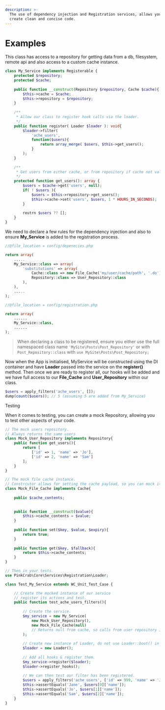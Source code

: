 ```yaml
---
description: >-
  The use of dependency injection and Registration services, allows you to
  create clean and concise code.
---
```


# Examples

This class has access to a repository for getting data from a db, filesystem, remote api and also access to a custom cache instance.

```php
class My_Service implements Registerable {
    protected $repository;
    protected $cache;
    
    public function __construct(Repository $repository, Cache $cache){
        $this->cache = $cache;
        $this->repository = $repository;
    }
    
    /**
     * Allow our class to register hook calls via the loader.
     */
    public function register( Loader $loader ): void{
        $loader->filter(
            'ache_users', 
            function($users){
                return array_merge( $users, $this->get_users();
            }
        );
    }
    
    /**
     * Get users from either cache, or from repository if cache not valid.
     */
    protected function get_users(): array {
        $users = $cache->get('users', null);
        if( ! $users ){
            $users = $this->repository->get_users();
            $this->cache->set('users', $users, 1 * HOURS_IN_SECONDS);
        }
        
        reutrn $users ?? [];
    }
}
```

We need to declare a few rules for the dependency injection and also to ensure **My\_Service** is added to the registration process.

```php
//@file_location = config/depenecies.php

return array(
    .....
    My_Service::class => array(
        'substitutions' => array(
            Cache::class => new File_Cache('my/user/cache/path', '.do'),
            Repository::class => User_Repository::class
        ),
    ),
    .....
);
```

```php
//@file_location = config/registration.php

return array(
    ......
    My_Service::class,
    ......
);
```

> When declaring a class to be registered, ensure you either use the full namespaced class name `'MySite\Posts\Post_Repository'` or with `Post_Repository::class` with `use MySite\Posts\Post_Repository;`

Now when the App is initialised, MyService will be constructed using the DI container and have **Loader** passed into the service on the **register\(\)** method. Then once we are ready to register all, our hooks will be added and we have full access to our **File\_Cache** and **User\_Repository** within our class.

```php
$users = apply_filters('ache_users', []);
dump(count($users)); // 5 (assuming 5 are added from My_Service)
```

Testing

When it comes to testing, you can create a mock Repository, allowing you to test other aspects of your code.

```php
// The mock users repository.
// Always returns the same users
class Mock_User_Repository implements Repository{
    public function get_users(){
        return [
            ['id' => 1, 'name' => 'Jo'],
            ['id' => 2, 'name' => 'Sam']
        ];
    }
}

// The mock file cache instance.
// Constrcutor allows for setting the cache payload, so you can mock its values.
class Mock_File_Cache implements Cache{
    
    public $cache_contents;
    
    
    public function __construct($value){
        $this->cache_contents = $value;
    }
    
    public function set($key, $value, $expiry){
        return true;
    }
    
    public function get($key, $fallback){
        return $this->cache_contents;
    }
}

// Then in your tests.
use PinkCrab\Core\Services\Registration\Loader;

class Test_My_Service extends WC_Unit_Test_Case {

    // Create the mocked instance of our service
    // register its actions and test.
    public function test_ache_users_filters(){
    
        // Create the service.
        $my_service = new My_Service(
            new Mock_User_Repository(),
            new Mock_File_Cache(null) 
            // Returns null from cache, so calls from user repository is used.
        );
        
        // Create new instance of Loader, do not use Loader::boot() in tests.
        $loader = new Loader();
        
        // Add all hooks & register them.
        $my_service->register($loader);
        $loader->register_hooks();
        
        // We can then test our filter has been registered.
        $users = apply_filters('ache_users', ['id' => 999, 'name' => 'Jane']);
        $this->assertEquals('Jane', $users[0]['name']);
        $this->assertEquals('Jo', $users[1]['name']);
        $this->assertEquals('Sam', $users[2]['name']);
    }
}

```

